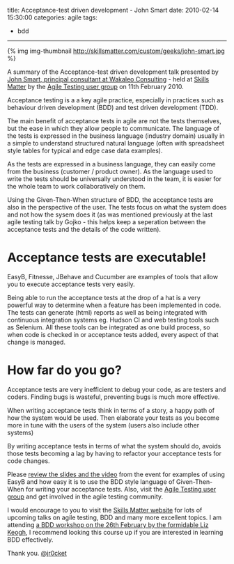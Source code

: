 title: Acceptance-test driven development - John Smart
date: 2010-02-14 15:30:00
categories: agile
tags: 
- bdd
---

{% img img-thumbnail http://skillsmatter.com/custom/geeks/john-smart.jpg %} 

A summary of the Acceptance-test driven development talk presented by [John Smart, principal consultant at Wakaleo Consulting](http://skillsmatter.com/expert-profile/agile-testing/john-smart) - held at [Skills Matter](http://skillsmatter.com/) by the [Agile Testing user group](http://www.meetup.com/agiletesting/) on 11th February 2010.

Acceptance testing is a a key agile practice, especially in practices such as behaviour driven development (BDD) and test driven development (TDD). 
<!-- more -->
The main benefit of acceptance tests in agile are not the tests themselves, but the ease in which they allow people to communicate.  The language of the tests is expressed in the business language (industry domain) usually in a simple to understand structured natural language (often with spreadsheet style tables for typical and edge case data examples).

As the tests are expressed in a business language, they can easily come from the business (customer / product owner).  As the language used to write the tests should be universally understood in the team, it is easier for the whole team to work collaboratively on them.

Using the Given-Then-When structure of BDD, the acceptance tests are also in the perspective of the user.  The tests focus on what the system does and not how the sysem does it (as was mentioned previously at the last agile testing talk by Gojko - this helps keep a seperation between the acceptance tests and the details of the code written).

# Acceptance tests are executable!

EasyB, Fitnesse, JBehave and Cucumber are examples of  tools that allow you to execute acceptance tests very easily.

Being able to run the acceptance tests at the drop of a hat is a very powerful way to determine when a feature has been implemented in code.  The tests can generate (html) reports as well as being integrated with continuous integration systems eg. Hudson CI and web testing tools such as Selenium.  All these tools can be integrated as one build process, so when code is checked in or acceptance tests added, every aspect of that change is managed.

# How far do you go?

Acceptance tests are very inefficient to debug your code, as are testers and coders.  Finding bugs is wasteful, preventing bugs is much more effective.

When writing acceptance tests think in terms of a story, a happy path of how the system would be used.  Then elaborate your tests as you become more in tune with the users of the system (users also include other systems)

By writing acceptance tests in terms of what the system should do, avoids those tests becoming a lag by having to refactor your acceptance tests for code changes.

Please [review the slides and the video](http://skillsmatter.com/podcast/agile-testing/john-smart-acceptance-test-driven-development) from the event for examples of using EasyB and how easy it is to use the BDD style language of Given-Then-When for writing your acceptance tests.  Also, visit the [Agile Testing user group](http://www.meetup.com/agiletesting/) and get involved in the agile testing community.

I would encourage to you to visit the [Skills Matter website](http://skillsmatter.com/) for lots of upcoming talks on agile testing, BDD and many more excellent topics.  I am attending [a BDD workshop on the 26th February by the formidable Liz Keogh](http://skillsmatter.com/course/agile-testing/bdd-immersion-workshop-behaviour-driven-development-for-developers), I recommend looking this course up if you are interested in learning BDD effectively.

Thank you.
[@jr0cket](https://twitter.com/jr0cket)
